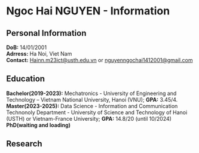 # Ngoc Hai NGUYEN - Information
## Personal Information
**DoB:** 14/01/2001 <br>
**Adrress:** Ha Noi, Viet Nam <br>
**Contact:** Hainn.m23ict@usth.edu.vn or nguyenngochai1412001@gmail.com <br>
## Education
**Bachelor(2019-2023):** Mechatronics - University of Engineering and Technology – Vietnam National University, Hanoi (VNU); **GPA:** 3.45/4. <br>
**Master(2023-2025):** Data Science - Information and Communication Technonoly Department - University of Science and Technology of Hanoi (USTH) or Vietnam-France University; **GPA:** 14.8/20 (until 10/2024) <br>
**PhD(waiting and loading)**
## Research

